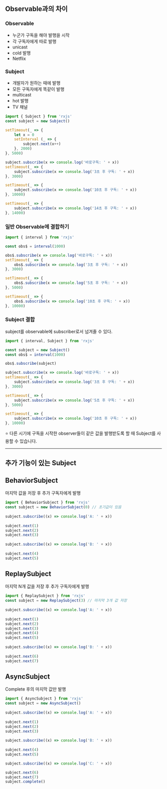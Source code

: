 ## Observable과의 차이

### Observable
* 누군가 구독을 해야 발행을 시작
* 각 구독자에게 따로 발행
* unicast
* cold 발행
* Netflix

### Subject
* 개발자가 원하는 때에 발행
* 모든 구독자에게 똑같이 발행
* multicast
* hot 발행
* TV 채널

```typescript
import { Subject } from 'rxjs'
const subject = new Subject()

setTimeout(_ => {
    let x = 0
    setInterval (_ => {
        subject.next(x++)
    }, 2000)
}, 5000)

subject.subscribe(x => console.log('바로구독: ' + x))
setTimeout(_ => {
    subject.subscribe(x => console.log('3초 후 구독: ' + x))
}, 3000)

setTimeout(_ => {
    subject.subscribe(x => console.log('10초 후 구독: ' + x))
}, 10000)

setTimeout(_ => {
    subject.subscribe(x => console.log('14초 후 구독: ' + x))
}, 14000)
```

### 일반 Observable에 결합하기
```typescript
import { interval } from 'rxjs'

const obs$ = interval(1000)

obs$.subscribe(x => console.log('바로구독: ' + x))
setTimeout(_ => {
    obs$.subscribe(x => console.log('3초 후 구독: ' + x))
}, 3000)

setTimeout(_ => {
    obs$.subscribe(x => console.log('5초 후 구독: ' + x))
}, 5000)

setTimeout(_ => {
    obs$.subscribe(x => console.log('10초 후 구독: ' + x))
}, 10000)
```

### Subject 결합
subject를 observable에 subscriber로서 넘겨줄 수 있다.
```typescript
import { interval, Subject } from 'rxjs'

const subject = new Subject()
const obs$ = interval(1000)

obs$.subscribe(subject)

subject.subscribe(x => console.log('바로구독: ' + x))
setTimeout(_ => {
    subject.subscribe(x => console.log('3초 후 구독: ' + x))
}, 3000)

setTimeout(_ => {
    subject.subscribe(x => console.log('5초 후 구독: ' + x))
}, 5000)

setTimeout(_ => {
    subject.subscribe(x => console.log('10초 후 구독: ' + x))
}, 10000)
```
⭐ 다른 시기에 구독을 시작한 observer들이 같은 값을 발행받도록 할 때 Subject를 사용할 수 있습니다.


---

## 추가 기능이 있는 Subject

## BehaviorSubject

마지막 값을 저장 후 추가 구독자에게 발행
```typescript
import { BehaviorSubject } from 'rxjs'
const subject = new BehaviorSubject(0) // 초기값이 있음
 
subject.subscribe((x) => console.log('A: ' + x))
 
subject.next(1)
subject.next(2)
subject.next(3)
 
subject.subscribe((x) => console.log('B: ' + x))
 
subject.next(4)
subject.next(5)
```

## ReplaySubject

마지막 N개 값을 저장 후 추가 구독자에게 발행
```typescript
import { ReplaySubject } from 'rxjs'
const subject = new ReplaySubject(3) // 마지막 3개 값 저장
 
subject.subscribe((x) => console.log('A: ' + x))
 
subject.next(1)
subject.next(2)
subject.next(3)
subject.next(4)
subject.next(5)
 
subject.subscribe((x) => console.log('B: ' + x))
 
subject.next(6)
subject.next(7)
```

## AsyncSubject

Complete 후의 마지막 값만 발행
```typescript
import { AsyncSubject } from 'rxjs'
const subject = new AsyncSubject()
 
subject.subscribe((x) => console.log('A: ' + x))
 
subject.next(1)
subject.next(2)
subject.next(3)
 
subject.subscribe((x) => console.log('B: ' + x))
 
subject.next(4)
subject.next(5)

subject.subscribe((x) => console.log('C: ' + x))

subject.next(6)
subject.next(7)
subject.complete()
```